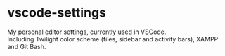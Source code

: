 # vscode-settings
My personal editor settings, currently used in VSCode.  
Including Twilight color scheme (files, sidebar and activity bars), XAMPP and Git Bash.

